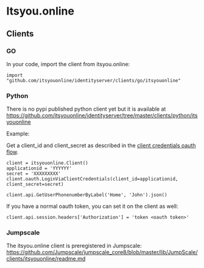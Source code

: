 # Itsyou.online

## Clients

### GO

In your code, import the client from itsyou.online:

```
import "github.com/itsyouonline/identityserver/clients/go/itsyouonline"
```

### Python

There is no pypi published python client yet but it is available at https://github.com/itsyouonline/identityserver/tree/master/clients/python/itsyouonline

Example:

Get a client_id and client_secret as described in the [client credentials oauth flow](oauth2/oauth2.md#user-api-key).

```
client = itsyouonline.Client()
applicationid = 'YYYYYY'
secret = 'XXXXXXXXX'
client.oauth.LoginViaClientCredentials(client_id=applicationid, client_secret=secret)

client.api.GetUserPhonenumberByLabel('Home', 'John').json()
```

If you have a normal oauth token, you can set it on the client as well:
```
client.api.session.headers['Authorization'] = 'token <oauth token>'
```

### Jumpscale

The itsyou.online client is preregistered in Jumpscale: https://github.com/Jumpscale/jumpscale_core8/blob/master/lib/JumpScale/clients/itsyouonline/readme.md
